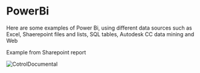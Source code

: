 # PowerBi

Here are some examples of Power Bi, using different data sources such as Excel, Shaerepoint files and lists, SQL tables, Autodesk CC data mining and Web

Example from Sharepoint report

![CotrolDocumental](https://github.com/user-attachments/assets/c49da1cf-06fc-4391-abb3-1bb94b0519dc)
